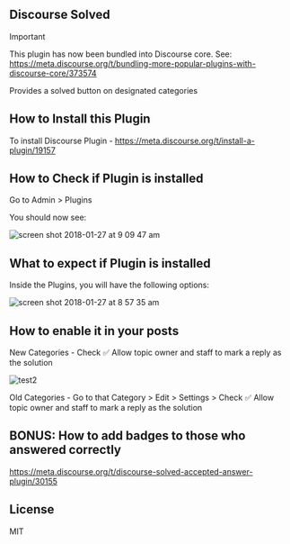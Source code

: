 ## Discourse Solved

> [!IMPORTANT]
> This plugin has now been bundled into Discourse core. See: https://meta.discourse.org/t/bundling-more-popular-plugins-with-discourse-core/373574

Provides a solved button on designated categories

## How to Install this Plugin

To install Discourse Plugin - https://meta.discourse.org/t/install-a-plugin/19157

## How to Check if Plugin is installed

Go to Admin > Plugins

You should now see:

![screen shot 2018-01-27 at 9 09 47 am](https://user-images.githubusercontent.com/12575688/35466776-fcc5d156-0341-11e8-95e4-4f81fa2880f7.png)

## What to expect if Plugin is installed

Inside the Plugins, you will have the following options:

![screen shot 2018-01-27 at 8 57 35 am](https://user-images.githubusercontent.com/12575688/35466631-60b5e662-0340-11e8-8c9e-f21c135c1726.png)

## How to enable it in your posts

New Categories - Check :white_check_mark: Allow topic owner and staff to mark a reply as the solution

![test2](https://user-images.githubusercontent.com/12575688/35466699-33afb0ac-0341-11e8-8ee3-8099ee216523.png)

Old Categories - Go to that Category > Edit > Settings > Check :white_check_mark: Allow topic owner and staff to mark a reply as the solution

## BONUS: How to add badges to those who answered correctly

https://meta.discourse.org/t/discourse-solved-accepted-answer-plugin/30155

## License

MIT
